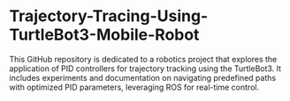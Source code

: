 # Trajectory-Tracing-Using-TurtleBot3-Mobile-Robot
This GitHub repository is dedicated to a robotics project that explores the application of PID controllers for trajectory tracking using the TurtleBot3. It includes experiments and documentation on navigating predefined paths with optimized PID parameters, leveraging ROS for real-time control.
